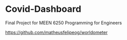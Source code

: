 # Covid-Dashboard
Final Project for MEEN 6250 Programming for Engineers

https://github.com/matheusfelipeog/worldometer
